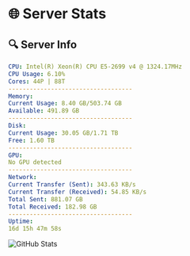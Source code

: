 # 🌐 Server Stats
## 🔍 Server Info
```yaml
CPU: Intel(R) Xeon(R) CPU E5-2699 v4 @ 1324.17MHz
CPU Usage: 6.10%
Cores: 44P | 88T
-----------------------------------
Memory:
Current Usage: 8.40 GB/503.74 GB
Available: 491.89 GB
-----------------------------------
Disk:
Current Usage: 30.05 GB/1.71 TB
Free: 1.60 TB
-----------------------------------
GPU:
No GPU detected
-----------------------------------
Network:
Current Transfer (Sent): 343.63 KB/s
Current Transfer (Received): 54.85 KB/s
Total Sent: 881.07 GB
Total Received: 182.98 GB
-----------------------------------
Uptime:
16d 15h 47m 58s
```
![GitHub Stats](https://img.shields.io/badge/Updated-2025-05-06_08:56:46-blue)